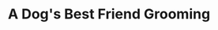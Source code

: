 ---
title: "A Dog's Best Friend Grooming"
url: /reynoldsburg/a-dogs-best-friend-grooming/
shop: Tiersalon
---